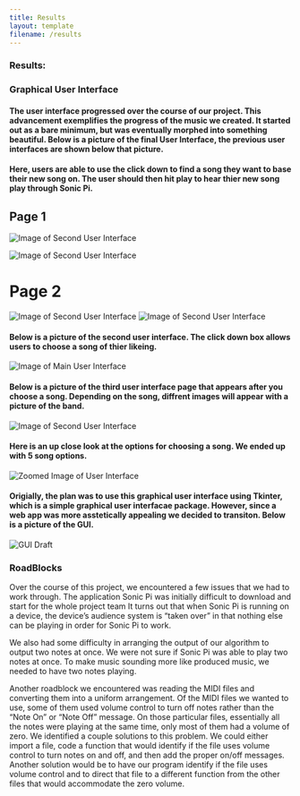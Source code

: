 ```yaml
---
title: Results
layout: template
filename: /results
--- 
```

### Results:

### Graphical User Interface

#### The user interface progressed over the course of our project. This advancement exemplifies the progress of the music we created. It started out as a bare minimum, but was eventually morphed into something beautiful. Below is a picture of the final User Interface, the previous user interfaces are shown below that picture.

#### Here, users are able to use the click down to find a song they want to base their new song on. The user should then hit play to hear thier new song play through Sonic Pi.


## Page 1
![Image of Second User Interface](/ComputerMusic/NewScreenPart1.png?raw=true)

![Image of Second User Interface](/ComputerMusic/NewScreen2.png?raw=true)

# Page 2
![Image of Second User Interface](/ComputerMusic/Page2Screen2.png?raw=true)
![Image of Second User Interface](/ComputerMusic/Screen2Page22.png?raw=true)



#### Below is a picture of the second user interface. The click down box allows users to choose a song of thier likeing.



![Image of Main User Interface](/ComputerMusic/pictures/mainpage.png?raw=true)




#### Below is a picture of the third user interface page that appears after you choose a song. Depending on the song, diffrent images will appear with a picture of the band.



![Image of Second User Interface](/ComputerMusic/pictures/main2.png?raw=true)



#### Here is an up close look at the options for choosing a song. We ended up with 5 song options.


![Zoomed Image of User Interface](/ComputerMusic/pictures/File_000.jpeg?raw=true)


#### Origially, the plan was to use this graphical user interface using Tkinter, which is a simple graphical user interfacae package. However, since a web app was more asstetically appealing we decided to transiton. Below is a picture of the GUI.


![GUI Draft](/ComputerMusic/pictures/GUIDRAFT.png?raw=true)

### RoadBlocks

Over the course of this project, we encountered a few issues that we had to work through. The application Sonic Pi was initially difficult to download and start for the whole project team It turns out that when Sonic Pi is running on a device, the device’s audience system is “taken over” in that nothing else can be playing in order for Sonic Pi to work.

We also had some difficulty in arranging the output of our algorithm to output two notes at once. We were not sure if Sonic Pi was able to play two notes at once. To make music sounding more like produced music, we needed to have two notes playing.

Another roadblock we encountered was reading the MIDI files and converting them into a uniform arrangement. Of the MIDI files we wanted to use, some of them used volume control to turn off notes rather than the “Note On” or “Note Off” message. On those particular files, essentially all the notes were playing at the same time, only most of them had a volume of zero. We identified a couple solutions to this problem. We could either import a file, code a function that would identify if the file uses volume control to turn notes on and off, and then add the proper on/off messages. Another solution would be to have our program identify if the file uses volume control and to direct that file to a different function from the other files that would accommodate the zero volume.



